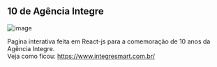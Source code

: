 

## 10 de Agência Integre

![image](https://user-images.githubusercontent.com/42773135/193336732-0dc98359-754f-4b7f-8e49-8fb745c99aec.png)
 
Pagina interativa feita em React-js para a comemoração de 10 anos da Agência Integre.
<br>
Veja como ficou: https://www.integresmart.com.br/
